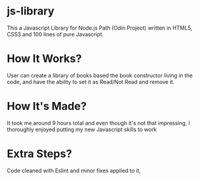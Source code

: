 # js-library
This a Javascript Library for Node.js Path (Odin Project) written in HTML5, CSS3 and 100 lines of pure Javascript.

# How It Works?
User can create a library of books based the book constructor living in the code, and have the ability to set it as Read/Not Read and remove it.

# How It's Made?
It took me around 9 hours total and even though it's not that impressing, I thoroughly enjoyed putting my new Javascript skills to work

# Extra Steps?
Code cleaned with Eslint and minor fixes applied to it,

